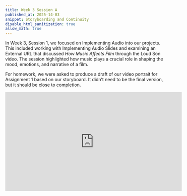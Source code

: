 ```yaml
---
title: Week 3 Session A
published_at: 2025-14-03
snippet: Storyboarding and Continuity
disable_html_sanitization: true
allow_math: true
---
```

In Week 3, Session 1, we focused on Implementing Audio into our projects. This included working with Implementing Audio Slides and examining an External URL that discussed *How Music Affects Film* through the Loud Son video. The session highlighted how music plays a crucial role in shaping the mood, emotions, and narrative of a film.

For homework, we were asked to produce a draft of our video portrait for Assignment 1 based on our storyboard. It didn’t need to be the final version, but it should be close to completion.

<iframe width="560" height="315" src="https://www.youtube.com/embed/sMiGtMRFqWs?si=jmDu11IkFF073MXz" title="YouTube video player" frameborder="0" allow="accelerometer; autoplay; clipboard-write; encrypted-media; gyroscope; picture-in-picture; web-share" referrerpolicy="strict-origin-when-cross-origin" allowfullscreen></iframe>